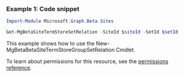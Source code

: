 ### Example 1: Code snippet

```powershellImport-Module Microsoft.Graph.Beta.Sites

Get-MgBetaSiteTermStoreSetRelation -SiteId $siteId -SetId $setId
```
This example shows how to use the New-MgBetaBetaSiteTermStoreGroupSetRelation Cmdlet.
To learn about permissions for this resource, see the [permissions reference](/graph/permissions-reference).

